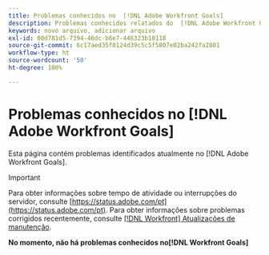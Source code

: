 ```yaml
---
title: Problemas conhecidos no  [!DNL Adobe Workfront Goals]
description: Problemas conhecidos relatados do  [!DNL Adobe Workfront Goals]
keywords: novo arquivo, adicionar arquivo
exl-id: 00d781d5-7394-46dc-b6e7-446323b10118
source-git-commit: 6c17aed35f0124d39c5c5f5807e02ba242fa2801
workflow-type: ht
source-wordcount: '50'
ht-degree: 100%

---
```


# Problemas conhecidos no [!DNL Adobe Workfront Goals]

Esta página contém problemas identificados atualmente no [!DNL Adobe Workfront Goals].

>[!IMPORTANT]
>
>Para obter informações sobre tempo de atividade ou interrupções do servidor, consulte [https://status.adobe.com/pt](https://status.adobe.com/pt). Para obter informações sobre problemas corrigidos recentemente, consulte [[!DNL Workfront] Atualizações de manutenção](../maintenance/current-updates.md).

**No momento, não há problemas conhecidos no[!DNL Workfront Goals]**

<!--


-->
